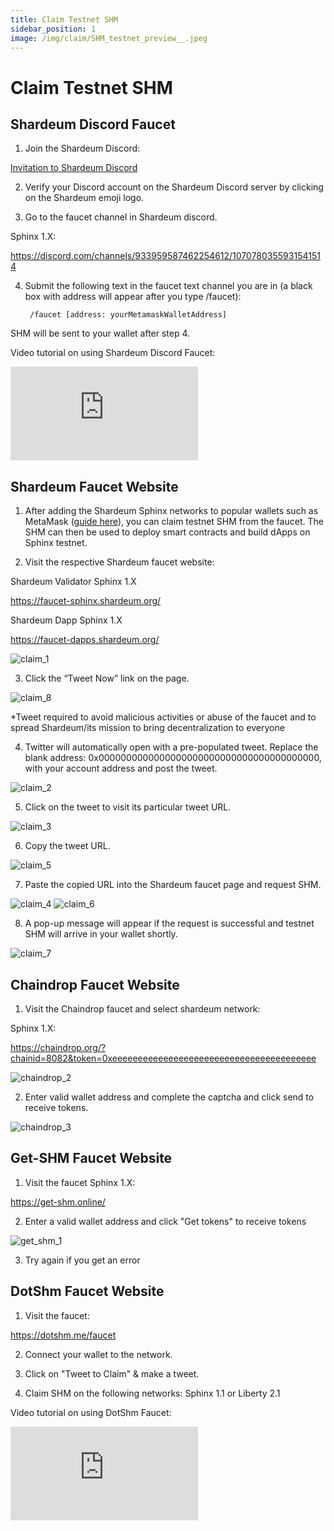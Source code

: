 ```yaml
---
title: Claim Testnet SHM
sidebar_position: 1
image: /img/claim/SHM_testnet_preview__.jpeg
---
```


# Claim Testnet SHM

## Shardeum Discord Faucet

1. Join the Shardeum Discord:

  [Invitation to Shardeum Discord](https://discord.com/invite/shardeum)

2. Verify your Discord account on the Shardeum Discord server by clicking on the Shardeum emoji logo.

3. Go to the faucet channel in Shardeum discord.

  Sphinx 1.X:

  https://discord.com/channels/933959587462254612/1070780355931541514


4. Submit the following text in the faucet text channel you are in (a black box with address will appear after you type /faucet):

        /faucet [address: yourMetamaskWalletAddress]

SHM will be sent to your wallet after step 4.

Video tutorial on using Shardeum Discord Faucet:

<iframe id="ytplayer" type="text/html"
  class="video"
  src="https://www.youtube.com/embed/78xGkWWkXB8"
  allowFullScreen="allowFullScreen"
  mozallowfullscreen="mozallowfullscreen"
  msallowfullscreen="msallowfullscreen"
  oallowfullscreen="oallowfullscreen"
  webkitallowfullscreen="webkitallowfullscreen"
  frameBorder="0">
  </iframe>

## Shardeum Faucet Website

1. After adding the Shardeum Sphinx networks to popular wallets such as MetaMask ([guide here](/wallets/MetaMask/add-shardeum-network)), you can claim testnet SHM from the faucet. The SHM can then be used to deploy smart contracts and build dApps on Sphinx testnet.

2. Visit the respective Shardeum faucet website:

  Shardeum Validator Sphinx 1.X

  https://faucet-sphinx.shardeum.org/

  Shardeum Dapp Sphinx 1.X

  https://faucet-dapps.shardeum.org/

![claim_1](/img/claim/sphinxfaucet.png)

3. Click the “Tweet Now” link on the page.

![claim_8](/img/claim/claim_8.jpg)

*Tweet required to avoid malicious activities or abuse of the faucet and to spread Shardeum/its mission to bring decentralization to everyone

4. Twitter will automatically open with a pre-populated tweet. Replace the blank address: 0x0000000000000000000000000000000000000000, with your account address and post the tweet.

![claim_2](/img/claim/claim_2.jpg)

5. Click on the tweet to visit its particular tweet URL.

![claim_3](/img/claim/claim_3.jpg)

6. Copy the tweet URL.

![claim_5](/img/claim/claim_5.jpg)

7. Paste the copied URL into the Shardeum faucet page and request SHM.

![claim_4](/img/claim/claim_4.jpg)
![claim_6](/img/claim/claim_6.jpg)

8. A pop-up message will appear if the request is successful and testnet SHM will arrive in your wallet shortly.

![claim_7](/img/claim/claim_7.jpg)

## Chaindrop Faucet Website

1. Visit the Chaindrop faucet and select shardeum network:

Sphinx 1.X:

https://chaindrop.org/?chainid=8082&token=0xeeeeeeeeeeeeeeeeeeeeeeeeeeeeeeeeeeeeeeee


![chaindrop_2](/img/chaindrop/chaindrop_2.jpg)

2. Enter valid wallet address and complete the captcha and click send to receive tokens.

![chaindrop_3](/img/chaindrop/chaindrop_3.jpg)

## Get-SHM Faucet Website

1. Visit the faucet Sphinx 1.X:

https://get-shm.online/

2. Enter a valid wallet address and click "Get tokens" to receive tokens

![get_shm_1](/img/get_shm/get_shm_1.jpg)

3. Try again if you get an error

## DotShm Faucet Website

1. Visit the faucet:

https://dotshm.me/faucet

2. Connect your wallet to the network.

3. Click on "Tweet to Claim" & make a tweet.

4. Claim SHM on the following networks: Sphinx 1.1 or Liberty 2.1

Video tutorial on using DotShm Faucet:
<iframe id="ytplayer" type="text/html"
  class="video"
  src="https://www.youtube.com/embed/-2BAurstQ_Y"
  allowFullScreen="allowFullScreen"
  mozallowfullscreen="mozallowfullscreen"
  msallowfullscreen="msallowfullscreen"
  oallowfullscreen="oallowfullscreen"
  webkitallowfullscreen="webkitallowfullscreen"
  frameBorder="0">
  </iframe>
